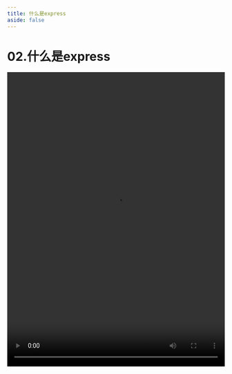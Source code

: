 ```yaml
---
title: 什么是express
aside: false
---
```


# 02.什么是express

<video autoplay src="http://qn.chinavanes.com/nodejs/module-5/02.什么是express.mp4" controls controlsList="nodownload" width="100%" height="680"/>

